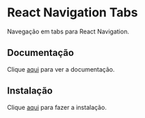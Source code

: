 # React Navigation Tabs

Navegação em tabs para React Navigation.

## Documentação

Clique [aqui](https://github.com/react-navigation/tabs) para ver a documentação.

## Instalação

Clique [aqui](https://www.npmjs.com/package/react-navigation-tabs) para fazer a instalação.
